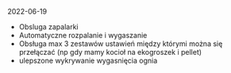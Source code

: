 
2022-06-19

* Obsluga zapalarki 
* Automatyczne rozpalanie i wygaszanie
* Obsługa max 3 zestawów ustawień między którymi można się przełączać (np gdy mamy kocioł na ekogroszek i pellet)
* ulepszone wykrywanie wygasnięcia ognia

